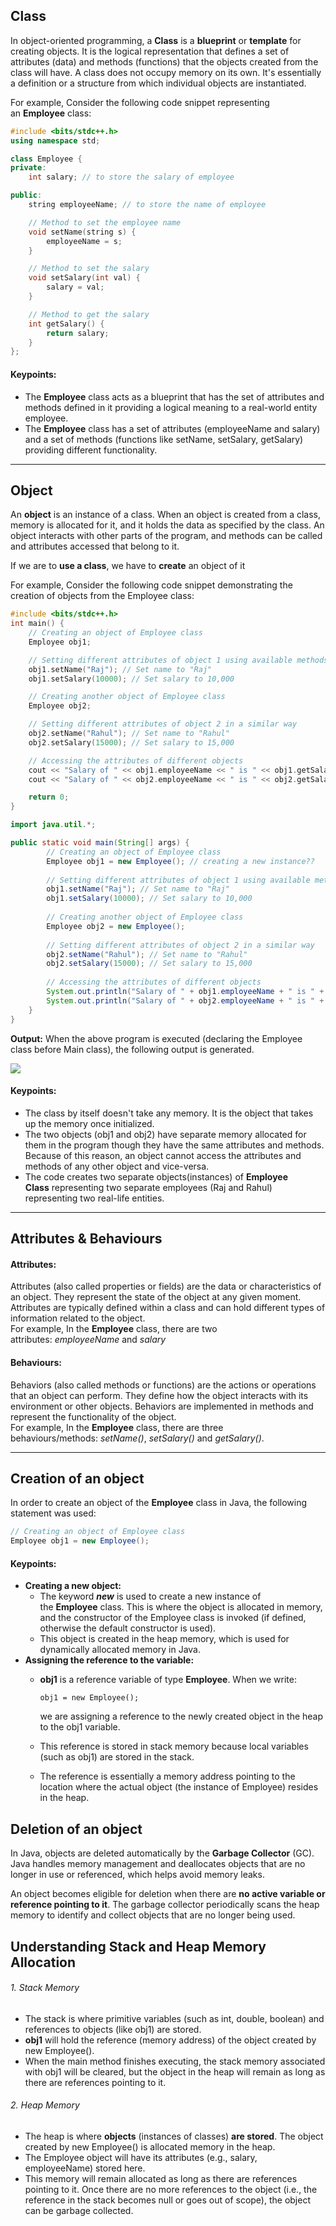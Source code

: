 ## Class

In object-oriented programming, a **Class** is a **blueprint** or **template** for creating objects. It is the logical representation that defines a set of attributes (data) and methods (functions) that the objects created from the class will have. A class does not occupy memory on its own. It's essentially a definition or a structure from which individual objects are instantiated.  
  
For example, Consider the following code snippet representing an **Employee** class:  

```cpp
#include <bits/stdc++.h>
using namespace std;

class Employee {
private:
    int salary; // to store the salary of employee

public:
    string employeeName; // to store the name of employee

    // Method to set the employee name
    void setName(string s) {
        employeeName = s;
    }

    // Method to set the salary
    void setSalary(int val) {
        salary = val;
    }

    // Method to get the salary
    int getSalary() {
        return salary;
    }
};

```

#### Keypoints:

- The **Employee** class acts as a blueprint that has the set of attributes and methods defined in it providing a logical meaning to a real-world entity employee.
- The **Employee** class has a set of attributes (employeeName and salary) and a set of methods (functions like setName, setSalary, getSalary) providing different functionality.

---

## Object

An **object** is an instance of a class. When an object is created from a class, memory is allocated for it, and it holds the data as specified by the class. An object interacts with other parts of the program, and methods can be called and attributes accessed that belong to it.  

If we are to **use a class**, we have to **create** an object of it
  
For example, Consider the following code snippet demonstrating the creation of objects from the Employee class:

```cpp
#include <bits/stdc++.h>
int main() {
    // Creating an object of Employee class
    Employee obj1;

    // Setting different attributes of object 1 using available methods
    obj1.setName("Raj"); // Set name to "Raj"
    obj1.setSalary(10000); // Set salary to 10,000

    // Creating another object of Employee class
    Employee obj2;

    // Setting different attributes of object 2 in a similar way
    obj2.setName("Rahul"); // Set name to "Rahul"
    obj2.setSalary(15000); // Set salary to 15,000

    // Accessing the attributes of different objects
    cout << "Salary of " << obj1.employeeName << " is " << obj1.getSalary() << endl;
    cout << "Salary of " << obj2.employeeName << " is " << obj2.getSalary() << endl;

    return 0;
}
```

```java
import java.util.*;

public static void main(String[] args) {
        // Creating an object of Employee class
        Employee obj1 = new Employee(); // creating a new instance??
        
        // Setting different attributes of object 1 using available methods
        obj1.setName("Raj"); // Set name to "Raj"
        obj1.setSalary(10000); // Set salary to 10,000
        
        // Creating another object of Employee class
        Employee obj2 = new Employee();
        
        // Setting different attributes of object 2 in a similar way
        obj2.setName("Rahul"); // Set name to "Rahul"
        obj2.setSalary(15000); // Set salary to 15,000
        
        // Accessing the attributes of different objects
        System.out.println("Salary of " + obj1.employeeName + " is " + obj1.getSalary());
        System.out.println("Salary of " + obj2.employeeName + " is " + obj2.getSalary());
    }
}

```
**Output:** When the above program is executed (declaring the Employee class before Main class), the following output is generated.  
  
![](https://static.takeuforward.org/premium/Introduction%20to%20OOPS/Quiz%20Classes%20and%20Objects/Image_1-wVsNb62h)

#### Keypoints:

- The class by itself doesn't take any memory. It is the object that takes up the memory once initialized.
- The two objects (obj1 and obj2) have separate memory allocated for them in the program though they have the same attributes and methods. Because of this reason, an object cannot access the attributes and methods of any other object and vice-versa.
- The code creates two separate objects(instances) of **Employee Class** representing two separate employees (Raj and Rahul) representing two real-life entities.

---

## Attributes & Behaviours

#### Attributes:

Attributes (also called properties or fields) are the data or characteristics of an object. They represent the state of the object at any given moment. Attributes are typically defined within a class and can hold different types of information related to the object.  
For example, In the **Employee** class, there are two attributes: _employeeName_ and _salary_  

#### Behaviours:

Behaviors (also called methods or functions) are the actions or operations that an object can perform. They define how the object interacts with its environment or other objects. Behaviors are implemented in methods and represent the functionality of the object.  
For example, In the **Employee** class, there are three behaviours/methods: _setName()_, _setSalary()_ and _getSalary()_.

---

## Creation of an object

In order to create an object of the **Employee** class in Java, the following statement was used:  

```java
// Creating an object of Employee class
Employee obj1 = new Employee();
```

#### Keypoints:

- **Creating a new object:**
    - The keyword **_new_** is used to create a new instance of the **Employee** class. This is where the object is allocated in memory, and the constructor of the Employee class is invoked (if defined, otherwise the default constructor is used).
    - This object is created in the heap memory, which is used for dynamically allocated memory in Java.
- **Assigning the reference to the variable:**
    - **obj1** is a reference variable of type **Employee**. When we write:  
        
        `obj1 = new Employee();`
        
        we are assigning a reference to the newly created object in the heap to the obj1 variable.
    - This reference is stored in stack memory because local variables (such as obj1) are stored in the stack.
    - The reference is essentially a memory address pointing to the location where the actual object (the instance of Employee) resides in the heap.
## Deletion of an object

In Java, objects are deleted automatically by the **Garbage Collector** (GC). Java handles memory management and deallocates objects that are no longer in use or referenced, which helps avoid memory leaks.  
  
An object becomes eligible for deletion when there are **no active variable or reference pointing to it**. The garbage collector periodically scans the heap memory to identify and collect objects that are no longer being used.
## Understanding Stack and Heap Memory Allocation

###### 1. Stack Memory

- The stack is where primitive variables (such as int, double, boolean) and references to objects (like obj1) are stored.
- **obj1** will hold the reference (memory address) of the object created by new Employee().
- When the main method finishes executing, the stack memory associated with obj1 will be cleared, but the object in the heap will remain as long as there are references pointing to it.

###### 2. Heap Memory

- The heap is where **objects** (instances of classes) **are stored**. The object created by new Employee() is allocated memory in the heap.
- The Employee object will have its attributes (e.g., salary, employeeName) stored here.
- This memory will remain allocated as long as there are references pointing to it. Once there are no more references to the object (i.e., the reference in the stack becomes null or goes out of scope), the object can be garbage collected.